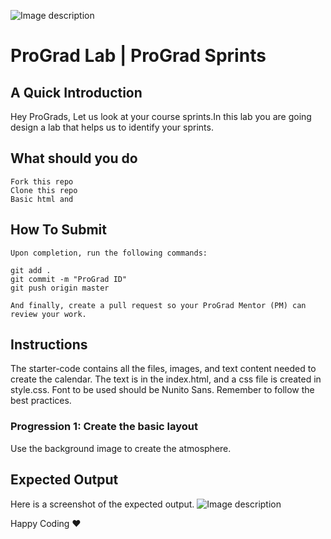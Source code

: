 ![Image description](https://i1.faceprep.in/ProGrad/prograd-logo.png)

# ProGrad Lab | ProGrad Sprints

## A Quick Introduction

Hey ProGrads, Let us look at your course sprints.In this lab you are going design a lab that helps us to identify your sprints.


## What should you do
```
Fork this repo
Clone this repo
Basic html and 
```

## How To Submit
```
Upon completion, run the following commands:

git add .
git commit -m "ProGrad ID"
git push origin master

And finally, create a pull request so your ProGrad Mentor (PM) can review your work.
```

## Instructions
The starter-code contains all the files, images, and text content needed to create the calendar. The text is in the index.html, and a css file is created in style.css. Font to be used should be Nunito Sans. Remember to follow the best practices.

### Progression 1: Create the basic layout

Use the background image to create the atmosphere.



## Expected Output
Here is a screenshot of the expected output.
![Image description](https://i1.faceprep.in/ProGrad/lab-sprints-flexandgrids.png)

Happy Coding ❤️

